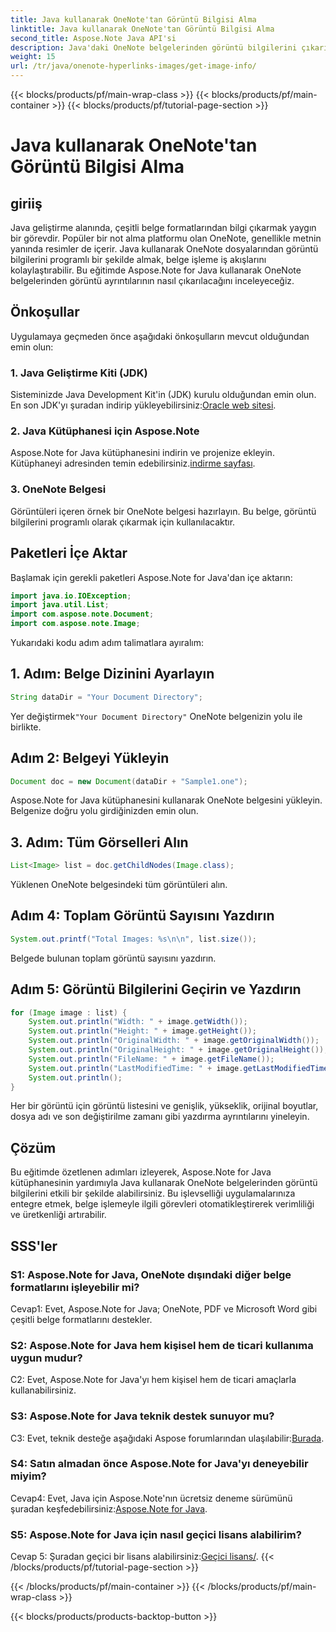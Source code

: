 ```yaml
---
title: Java kullanarak OneNote'tan Görüntü Bilgisi Alma
linktitle: Java kullanarak OneNote'tan Görüntü Bilgisi Alma
second_title: Aspose.Note Java API'si
description: Java'daki OneNote belgelerinden görüntü bilgilerini çıkarın! Resim boyutlarını, dosya adlarını ve daha fazlasını alın. Kolay adımlar ve kod örnekleri dahildir. #OneNote #Java #Aspose
weight: 15
url: /tr/java/onenote-hyperlinks-images/get-image-info/
---
```


{{< blocks/products/pf/main-wrap-class >}}
{{< blocks/products/pf/main-container >}}
{{< blocks/products/pf/tutorial-page-section >}}

# Java kullanarak OneNote'tan Görüntü Bilgisi Alma

## giriiş

Java geliştirme alanında, çeşitli belge formatlarından bilgi çıkarmak yaygın bir görevdir. Popüler bir not alma platformu olan OneNote, genellikle metnin yanında resimler de içerir. Java kullanarak OneNote dosyalarından görüntü bilgilerini programlı bir şekilde almak, belge işleme iş akışlarını kolaylaştırabilir. Bu eğitimde Aspose.Note for Java kullanarak OneNote belgelerinden görüntü ayrıntılarının nasıl çıkarılacağını inceleyeceğiz.

## Önkoşullar

Uygulamaya geçmeden önce aşağıdaki önkoşulların mevcut olduğundan emin olun:

### 1. Java Geliştirme Kiti (JDK)

Sisteminizde Java Development Kit'in (JDK) kurulu olduğundan emin olun. En son JDK'yı şuradan indirip yükleyebilirsiniz:[Oracle web sitesi](https://www.oracle.com/java/technologies/javase-jdk15-downloads.html).

### 2. Java Kütüphanesi için Aspose.Note

 Aspose.Note for Java kütüphanesini indirin ve projenize ekleyin. Kütüphaneyi adresinden temin edebilirsiniz.[indirme sayfası](https://releases.aspose.com/note/java/).

### 3. OneNote Belgesi

Görüntüleri içeren örnek bir OneNote belgesi hazırlayın. Bu belge, görüntü bilgilerini programlı olarak çıkarmak için kullanılacaktır.

## Paketleri İçe Aktar

Başlamak için gerekli paketleri Aspose.Note for Java'dan içe aktarın:

```java
import java.io.IOException;
import java.util.List;
import com.aspose.note.Document;
import com.aspose.note.Image;
```

Yukarıdaki kodu adım adım talimatlara ayıralım:

## 1. Adım: Belge Dizinini Ayarlayın

```java
String dataDir = "Your Document Directory";
```

 Yer değiştirmek`"Your Document Directory"` OneNote belgenizin yolu ile birlikte.

## Adım 2: Belgeyi Yükleyin

```java
Document doc = new Document(dataDir + "Sample1.one");
```

Aspose.Note for Java kütüphanesini kullanarak OneNote belgesini yükleyin. Belgenize doğru yolu girdiğinizden emin olun.

## 3. Adım: Tüm Görselleri Alın

```java
List<Image> list = doc.getChildNodes(Image.class);
```

Yüklenen OneNote belgesindeki tüm görüntüleri alın.

## Adım 4: Toplam Görüntü Sayısını Yazdırın

```java
System.out.printf("Total Images: %s\n\n", list.size());
```

Belgede bulunan toplam görüntü sayısını yazdırın.

## Adım 5: Görüntü Bilgilerini Geçirin ve Yazdırın

```java
for (Image image : list) {
    System.out.println("Width: " + image.getWidth());
    System.out.println("Height: " + image.getHeight());
    System.out.println("OriginalWidth: " + image.getOriginalWidth());
    System.out.println("OriginalHeight: " + image.getOriginalHeight());
    System.out.println("FileName: " + image.getFileName());
    System.out.println("LastModifiedTime: " + image.getLastModifiedTime());
    System.out.println();
}
```

Her bir görüntü için görüntü listesini ve genişlik, yükseklik, orijinal boyutlar, dosya adı ve son değiştirilme zamanı gibi yazdırma ayrıntılarını yineleyin.

## Çözüm

Bu eğitimde özetlenen adımları izleyerek, Aspose.Note for Java kütüphanesinin yardımıyla Java kullanarak OneNote belgelerinden görüntü bilgilerini etkili bir şekilde alabilirsiniz. Bu işlevselliği uygulamalarınıza entegre etmek, belge işlemeyle ilgili görevleri otomatikleştirerek verimliliği ve üretkenliği artırabilir.

## SSS'ler

### S1: Aspose.Note for Java, OneNote dışındaki diğer belge formatlarını işleyebilir mi?

Cevap1: Evet, Aspose.Note for Java; OneNote, PDF ve Microsoft Word gibi çeşitli belge formatlarını destekler.

### S2: Aspose.Note for Java hem kişisel hem de ticari kullanıma uygun mudur?

C2: Evet, Aspose.Note for Java'yı hem kişisel hem de ticari amaçlarla kullanabilirsiniz.

### S3: Aspose.Note for Java teknik destek sunuyor mu?

 C3: Evet, teknik desteğe aşağıdaki Aspose forumlarından ulaşılabilir:[Burada](https://forum.aspose.com/c/note/28).

### S4: Satın almadan önce Aspose.Note for Java'yı deneyebilir miyim?

 Cevap4: Evet, Java için Aspose.Note'nın ücretsiz deneme sürümünü şuradan keşfedebilirsiniz:[Aspose.Note for Java](https://releases.aspose.com/note/java/).

### S5: Aspose.Note for Java için nasıl geçici lisans alabilirim?
 
 Cevap 5: Şuradan geçici bir lisans alabilirsiniz:[Geçici lisans/](https://purchase.aspose.com/temporary-license/).
{{< /blocks/products/pf/tutorial-page-section >}}

{{< /blocks/products/pf/main-container >}}
{{< /blocks/products/pf/main-wrap-class >}}

{{< blocks/products/products-backtop-button >}}
